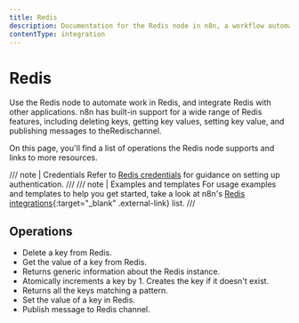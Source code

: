 ```yaml
---
title: Redis
description: Documentation for the Redis node in n8n, a workflow automation platform. Includes details of operations and configuration, and links to examples and credentials information.
contentType: integration
---
```


# Redis

Use the Redis node to automate work in Redis, and integrate Redis with other applications. n8n has built-in support for a wide range of Redis features, including deleting keys, getting key values, setting key value, and publishing messages to theRedischannel.  

On this page, you'll find a list of operations the Redis node supports and links to more resources.

/// note | Credentials
Refer to [Redis credentials](/integrations/builtin/credentials/redis/) for guidance on setting up authentication. 
///
/// note | Examples and templates
For usage examples and templates to help you get started, take a look at n8n's [Redis integrations](https://n8n.io/integrations/redis/){:target="_blank" .external-link} list.
///

## Operations

* Delete a key from Redis.
* Get the value of a key from Redis.
* Returns generic information about the Redis instance.
* Atomically increments a key by 1. Creates the key if it doesn't exist.
* Returns all the keys matching a pattern.
* Set the value of a key in Redis.
* Publish message to Redis channel.


